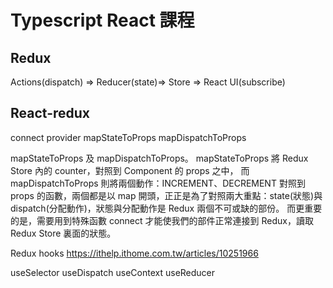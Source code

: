 # Typescript React 課程

## Redux

Actions(dispatch) => Reducer(state)=> Store => React UI(subscribe)

## React-redux

connect
provider
mapStateToProps
mapDispatchToProps

mapStateToProps 及 mapDispatchToProps。 mapStateToProps 將 Redux Store 內的 counter，對照到 Component 的 props 之中， 而 mapDispatchToProps 則將兩個動作：INCREMENT、DECREMENT 對照到 props 的函數，兩個都是以 map 開頭，正正是為了對照兩大重點：state(狀態)與 dispatch(分配動作)，狀態與分配動作是 Redux 兩個不可或缺的部份。 而更重要的是，需要用到特殊函數 connect 才能使我們的部件正常連接到 Redux，讀取 Redux Store 裏面的狀態。

Redux hooks
https://ithelp.ithome.com.tw/articles/10251966

useSelector
useDispatch
useContext
useReducer
